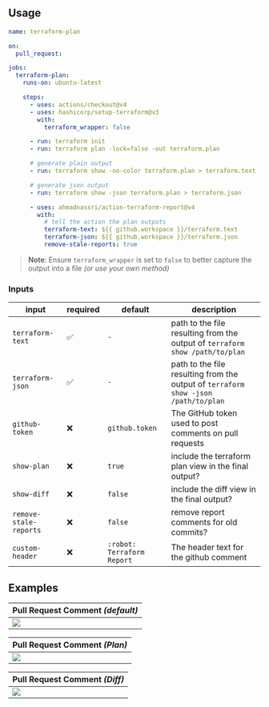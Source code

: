 ## Usage

```yaml
name: terraform-plan

on:
  pull_request:

jobs:
  terraform-plan:
    runs-on: ubuntu-latest

    steps:
      - uses: actions/checkout@v4
      - uses: hashicorp/setup-terraform@v3
        with:
          terraform_wrapper: false

      - run: terraform init
      - run: terraform plan -lock=false -out terraform.plan

      # generate plain output
      - run: terraform show -no-color terraform.plan > terraform.text

      # generate json output
      - run: terraform show -json terraform.plan > terraform.json

      - uses: ahmadnassri/action-terraform-report@v4
        with:
          # tell the action the plan outputs
          terraform-text: ${{ github.workspace }}/terraform.text
          terraform-json: ${{ github.workspace }}/terraform.json
          remove-stale-reports: true
```

> **Note**: Ensure `terraform_wrapper` is set to `false` to better capture the output into a file _(or use your own method)_

### Inputs

| input                  | required | default                    | description                                                                        |
| ---------------------- | -------- | -------------------------- | ---------------------------------------------------------------------------------- |
| `terraform-text`       | ✅       | `-`                        | path to the file resulting from the output of `terraform show /path/to/plan`       |
| `terraform-json`       | ✅       | `-`                        | path to the file resulting from the output of `terraform show -json /path/to/plan` |
| `github-token`         | ❌       | `github.token`             | The GitHub token used to post comments on pull requests                            |
| `show-plan`            | ❌       | `true`                     | include the terraform plan view in the final output?                               |
| `show-diff`            | ❌       | `false`                    | include the diff view in the final output?                                         |
| `remove-stale-reports` | ❌       | `false`                    | remove report comments for old commits?                                            |
| `custom-header`        | ❌       | `:robot: Terraform Report` | The header text for the github comment                                             |

## Examples

| Pull Request Comment _(default)_ |
| ---------------------------------|
| ![](./docs/1.png)                |

| Pull Request Comment _(Plan)_ |
| ------------------------------|
| ![](./docs/2.png)             |

| Pull Request Comment _(Diff)_ |
| ------------------------------|
| ![](./docs/3.png)             |
